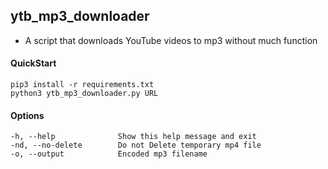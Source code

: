 ## ytb_mp3_downloader

- A script that downloads YouTube videos to mp3 without much function

#### QuickStart
```
pip3 install -r requirements.txt
python3 ytb_mp3_downloader.py URL
```

#### Options
```
-h, --help              Show this help message and exit
-nd, --no-delete        Do not Delete temporary mp4 file
-o, --output            Encoded mp3 filename
```
